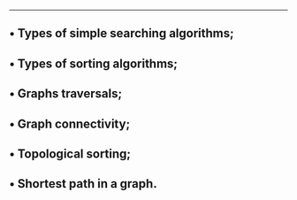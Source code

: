 --------------------------------------------
• Types of simple searching algorithms;
--------------------------------------------
• Types of sorting algorithms;
-----------------------------------------------
• Graphs traversals;
--------------------------------------------
• Graph connectivity;
-----------------------------------------
• Topological sorting;
-------------------------------------------
• Shortest path in a graph.
-----------------------------------------
